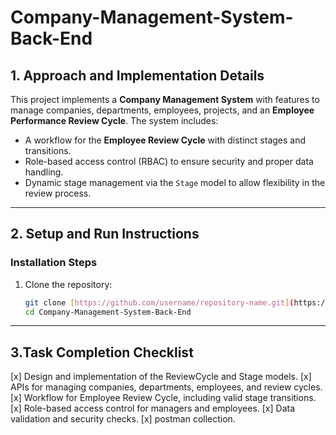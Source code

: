 # Company-Management-System-Back-End

## 1. Approach and Implementation Details

This project implements a **Company Management System** with features to manage companies, departments, employees, projects, and an **Employee Performance Review Cycle**. The system includes:
- A workflow for the **Employee Review Cycle** with distinct stages and transitions.
- Role-based access control (RBAC) to ensure security and proper data handling.
- Dynamic stage management via the `Stage` model to allow flexibility in the review process.

---

## 2. Setup and Run Instructions



### Installation Steps
1. Clone the repository:
   ```bash
   git clone [https://github.com/username/repository-name.git](https://github.com/SeifZeineldin/Company-Management-System-Back-End.git]
   cd Company-Management-System-Back-End

----
## 3.Task Completion Checklist
 [x] Design and implementation of the ReviewCycle and Stage models.
 [x] APIs for managing companies, departments, employees, and review cycles.
 [x] Workflow for Employee Review Cycle, including valid stage transitions.
 [x] Role-based access control for managers and employees.
 [x] Data validation and security checks.
 [x] postman collection.
